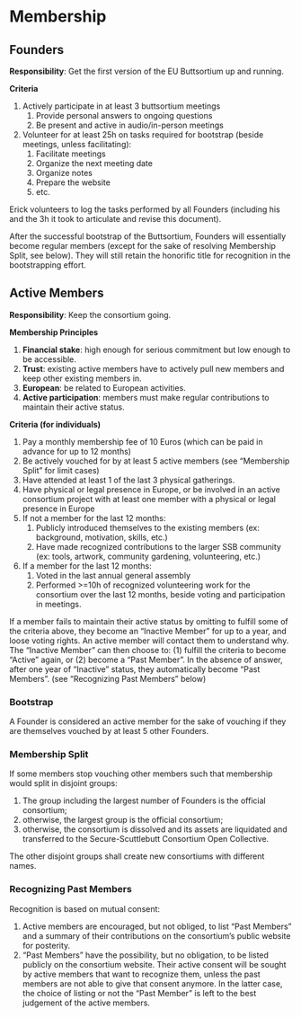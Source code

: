 # Membership

## Founders

**Responsibility**: Get the first version of the EU Buttsortium up and running.

**Criteria** 
1. Actively participate in at least 3 buttsortium meetings
   1. Provide personal answers to ongoing questions
   2. Be present and active in audio/in-person meetings
2. Volunteer for at least 25h on tasks required for bootstrap (beside meetings, unless facilitating):
   1. Facilitate meetings
   2. Organize the next meeting date
   3. Organize notes
   4. Prepare the website
   5. etc.

Erick volunteers to log the tasks performed by all Founders (including his and the 3h it took to articulate and revise this document).

After the successful bootstrap of the Buttsortium, Founders will essentially become regular members (except for the sake of resolving Membership Split, see below). They will still retain the honorific title for recognition in the bootstrapping effort.

## Active Members

**Responsibility**: Keep the consortium going.

**Membership Principles**
1. **Financial stake**: high enough for serious commitment but low enough to be accessible.
2. **Trust**: existing active members have to actively pull new members and keep other existing members in.
3. **European**: be related to European activities.
4. **Active participation**: members must make regular contributions to maintain their active status.

**Criteria (for individuals)**
1. Pay a monthly membership fee of 10 Euros (which can be paid in advance for up to 12 months)
2. Be actively vouched for by at least 5 active members (see “Membership Split” for limit cases)
3. Have attended at least 1 of the last 3 physical gatherings.
4. Have physical or legal presence in Europe, or be involved in an active consortium project with at least one member with a physical or legal presence in Europe
5. If not a member for the last 12 months:
    1. Publicly introduced themselves to the existing members (ex: background, motivation, skills, etc.)
    2. Have made recognized contributions to the larger SSB community (ex: tools, artwork, community gardening, volunteering, etc.)
6. If a member for the last 12 months: 
    1. Voted in the last annual general assembly
    2. Performed >=10h of recognized volunteering work for the consortium over the last 12 months, beside voting and participation in meetings.

If a member fails to maintain their active status by omitting to fulfill some of the criteria above, they become an “Inactive Member” for up to a year, and loose voting rights. An active member will contact them to understand why. The “Inactive Member” can then choose to: (1) fulfill the criteria to become “Active” again, or (2) become a “Past Member”. In the absence of answer, after one year of “Inactive” status, they automatically become “Past Members”. (see “Recognizing Past Members” below)

### Bootstrap

A Founder is considered an active member for the sake of vouching if they are themselves vouched by at least 5 other Founders.

### Membership Split

If some members stop vouching other members such that membership would split in disjoint groups:
 1. The group including the largest number of Founders is the official consortium;
 2. otherwise, the largest group is the official consortium;
 3. otherwise, the consortium is dissolved and its assets are liquidated and transferred to the Secure-Scuttlebutt Consortium Open Collective.

The other disjoint groups shall create new consortiums with different names.

### Recognizing Past Members

Recognition is based on mutual consent:
  1. Active members are encouraged, but not obliged, to list “Past Members” and a summary of their contributions on the consortium’s public website for posterity.
  2. “Past Members” have the possibility, but no obligation, to be listed publicly on the consortium website. Their active consent will be sought by active members that want to recognize them, unless the past members are not able to give that consent anymore. In the latter case, the choice of listing or not the “Past Member” is left to the best judgement of the active members.
